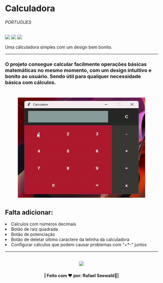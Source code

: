 # Calculadora <h6>PORTUGUES</h6>
 
<img src="https://img.shields.io/badge/PYTHON%20-%20darkblue"><img>
<img src="https://img.shields.io/badge/APP%20-%20darkred"><img>
<img src="https://img.shields.io/badge/TKINTER%20-%20green"><img>

Uma cálculadora simples com um design bem bonito.
<hr>

<h3>O projeto consegue calcular facilmente operações básicas matemáticas no mesmo momento, com um design intuitivo e bonito ao usuário.
Sendo útil para qualquer necessidade básica com cálculos.</h3>

<h1 align="center">
<img src="./gif.gif" width="420" height="330"></img>
</h1>

<h2>Falta adicionar:</h2>
<li>Calculos com números decimais</li>
<li>Botão de raiz quadrada</li>
<li>Botão de potenciação</li>
<li>Botão de deletar último caractere da telinha da calculadora</li>
<li>Configurar cálculos que podem causar problemas com "+*-" juntos</li>


<hr>
<div align="center">
  <footer>
    <br>
    <a href="https://www.linkedin.com/in/rafael-vin%C3%ADcius-seewald-2341432b8" target="_blank"><img src="https://img.shields.io/badge/LinkedIn-0077B5?style=for-the-badge&logo=linkedin&logoColor=white" target="_blank"></img></a>
    <h4>| Feito com ❤️ por: Rafael Seewald👋|</h4>
  </footer>
</div>
